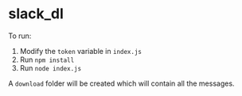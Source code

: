 # slack_dl

To run:

1. Modify the `token` variable in `index.js`
2. Run `npm install`
3. Run `node index.js`

A `download` folder will be created which will contain all the messages.
